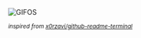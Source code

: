<div align="justify">
<picture>
    <source media="(prefers-color-scheme: dark)" srcset="https://i.ibb.co/mzf6ZDZ/output-gif.gif">
    <source media="(prefers-color-scheme: light)" srcset="https://i.ibb.co/mzf6ZDZ/output-gif.gif">
    <img alt="GIFOS" src="https://i.ibb.co/mzf6ZDZ/output-gif.gif">
</picture>

<sub><i>inspired from [x0rzavi/github-readme-terminal](https://github.com/x0rzavi/github-readme-terminal)</i></sub>

</div>

<!-- Image deletion URL: https://ibb.co/kcNQbHb/526e6c675baffa0f9de1ebffa85e4503 -->